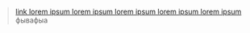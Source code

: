> [link lorem ipsum lorem ipsum lorem ipsum lorem ipsum lorem ipsum](https://google.com)<br>
фывафыа
